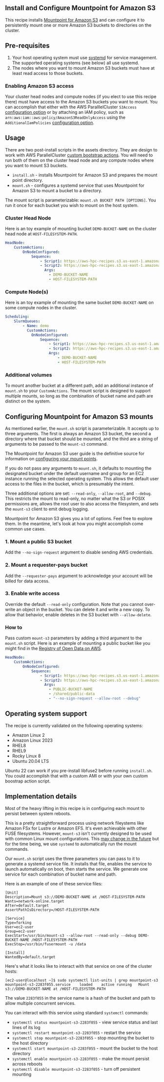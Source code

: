 ## Install and Configure Mountpoint for Amazon S3

This recipe installs [Mountpoint for Amazon S3](https://github.com/awslabs/mountpoint-s3) and can configure it to persistently mount one or more Amazon S3 buckets to directories on the cluster. 

## Pre-requisites

1. Your host operating system must use [systemd](https://en.wikipedia.org/wiki/Systemd) for service management. The supported operating systems (see below) all use systemd. 
2. The nodes where you want to mount Amazon S3 buckets must have at least read access to those buckets. 

### Enabling Amazon S3 access

Your cluster head nodes and compute nodes (if you elect to use this recipe there) must have access to the Amazon S3 buckets you want to mount. You can accomplish that either with the AWS ParalllelCluster `S3Access` [configuration option](https://docs.aws.amazon.com/parallelcluster/latest/ug/s3_resources-v3.html) or by attaching an IAM policy, such as `arn:aws:iam::aws:policy/AmazonS3ReadOnlyAccess` using the `AdditionalIamPolicies` [configuration option](https://docs.aws.amazon.com/parallelcluster/latest/ug/HeadNode-v3.html#yaml-HeadNode-Iam-AdditionalIamPolicies). 

## Usage

There are two post-install scripts in the assets directory. They are design to work with AWS ParallelCluster [custom bootstrap actions](https://docs.aws.amazon.com/parallelcluster/latest/ug/custom-bootstrap-actions-v3.html). You will need to run both of them on the cluster head node and any compute nodes where you want to mount S3 buckets. 

* `install.sh` - installs Mountpoint for Amazon S3 and prepares the mount point directory.
* `mount.sh` - configures a systemd service that uses Mountpoint for Amazon S3 to mount a bucket to a directory.

 The mount script is parameterizable: `mount.sh BUCKET PATH [OPTIONS]`. You run it once for each bucket you wish to mount on the host system.

### Cluster Head Node

Here is an toy example of mounting bucket `DEMO-BUCKET-NAME` on the cluster head node at `HOST-FILESYSTEM-PATH`.

```yaml
HeadNode:
    CustomActions:
        OnNodeConfigured:
            Sequence:
                - Script1: https://aws-hpc-recipes.s3.us-east-1.amazonaws.com/main/recipes/storage/mountpoint_s3/assets/install.sh
                - Script2: https://aws-hpc-recipes.s3.us-east-1.amazonaws.com/main/recipes/storage/mountpoint_s3/assets/mount.sh
                  Args:
                    - DEMO-BUCKET-NAME
                    - HOST-FILESYSTEM-PATH
```

### Compute Node(s)

Here is an toy example of mounting the same bucket `DEMO-BUCKET-NAME` on some compute nodes in the cluster.

```yaml
Scheduling:
    SlurmQueues:
        - Name: demo
          CustomActions:
            OnNodeConfigured:
                Sequence:
                    - Script1: https://aws-hpc-recipes.s3.us-east-1.amazonaws.com/main/recipes/storage/mountpoint_s3/assets/install.sh
                    - Script2: https://aws-hpc-recipes.s3.us-east-1.amazonaws.com/main/recipes/storage/mountpoint_s3/assets/mount.sh
                    Args:
                        - DEMO-BUCKET-NAME
                        - HOST-FILESYSTEM-PATH
```

### Additional volumes

To mount another bucket at a different path, add an additional instance of `mount.sh` to your `CustomActions`. The mount script is designed to support multiple mounts, so long as the combination of bucket name and path are distinct on the system. 

## Configuring Mountpoint for Amazon S3 mounts

As mentioned earlier, the `mount.sh` script is parameterizable. It accepts up to three arguments. The first is always an Amazon S3 bucket, the second a directory where that bucket should be mounted, and the third are a string of arguments to be passed to the `mount-s3` command. 

The Mountpoint for Amazon S3 user guide is the definitive source for information on [configuring your mount points](https://github.com/awslabs/mountpoint-s3/blob/main/doc/CONFIGURATION.md). 

If you do not pass any arguments to `mount.sh`, it defaults to mounting the designated bucket under the default username and group for an EC2 instance running the selected operating system. This allows the default user access to the files in the bucket, which is presumably the intent. 

Three additional options are set: `--read-only`, `--allow-root`, and  `--debug`. This restricts the mount to read-only, no matter what the S3 or POSIX permissions are, allows the root user to also access the filesystem, and sets the `mount-s3` client to emit debug logging. 

Mountpoint for Amazon S3 gives you a lot of options. Feel free to explore them. In the meantime, let's look at how you might accomplish come common use cases. 

### 1. Mount a public S3 bucket

Add the `--no-sign-request` argument to disable sending AWS credentials.

### 2. Mount a requester-pays bucket

Add the `--requester-pays` argument to acknowledge your account will be billed for data access.

### 3. Enable write access

Override the default `--read-only` configuration. Note that you cannot over-write an object in the bucket. You can delete it and write a new copy. To allow that behavior, enable deletes in the S3 bucket with `--allow-delete`. 

### How to

Pass custom `mount-s3` parameters by adding a third argument to the `mount.sh` script. Here is an example of mounting a public bucket like you might find in the [Registry of Open Data on AWS](https://registry.opendata.aws/).

```yaml
HeadNode:
    CustomActions:
        OnNodeConfigured:
            Sequence:
                - Script1: https://aws-hpc-recipes.s3.us-east-1.amazonaws.com/main/recipes/storage/mountpoint_s3/assets/install.sh
                - Script2: https://aws-hpc-recipes.s3.us-east-1.amazonaws.com/main/recipes/storage/mountpoint_s3/assets/mount.sh
                  Args:
                    - PUBLIC-BUCKET-NAME
                    - /shared/public-data
                    - "--no-sign-request --allow-root --debug"
```

## Operating system support

The recipe is currently validated on the following operating systems:
* Amazon Linux 2
* Amazon Linux 2023
* RHEL8
* RHEL9
* Rocky Linux 8
* Ubuntu 20.04 LTS

Ubuntu 22 can work if you pre-install libfuse2 before running `install.sh`. You could accomplish that with a custom AMI or with your own custom boostrap action script.

## Implementation details

Most of the heavy lifting in this recipe is in configuring each mount to persist between system reboots. 

This is a pretty straightforward process using network fileystems like Amazon FSx for Lustre or Amazon EFS. It's even achievable with other FUSE filesystems. However, `mount-s3` isn't currently designed to be used with common Linux mount configurations. This [may change in the future](https://github.com/awslabs/mountpoint-s3/issues/441) but for the time being, we use `systemd` to automatically run the mount commands. 

Our `mount.sh` script uses the three parameters you can pass to it to generate a systemd service file. It installs that file, enables the service to launch automatically on boot, then starts the service. We generate one service for each combination of bucket name and path. 

Here is an example of one of these service files:

```
[Unit]
Description=Mount s3://DEMO-BUCKET-NAME at /HOST-FILESYSTEM-PATH
Wants=network-online.target
After=default.target
AssertPathIsDirectory=/HOST-FILESYSTEM-PATH

[Service]
Type=forking
User=ec2-user
Group=ec2-user
ExecStart=/usr/bin/mount-s3 --allow-root --read-only --debug DEMO-BUCKET-NAME /HOST-FILESYSTEM-PATH
ExecStop=/usr/bin/fusermount -u /data

[Install]
WantedBy=default.target
```

Here's what it looks like to interact with that service on one of the cluster hosts:

```
[ec2-user@localhost ~]$ sudo systemctl list-units | grep mountpoint-s3
mountpoint-s3-2283f055.service    loaded    active running   Mount s3://DEMO-BUCKET-NAME at /HOST-FILESYSTEM-PATH
```

The value `2283f055` in the service name is a hash of the bucket and path to allow multiple concurrent services. 

You can interact with this service using standard `systemctl` commands:

* `systemctl status mountpoint-s3-2283f055` - view service status and last lines of its log
* `systemctl restart mountpoint-s3-2283f055` - restart the service
* `systemctl stop mountpoint-s3-2283f055` - stop mounting the bucket to the host directory
* `systemctl start mountpoint-s3-2283f055` - mount the bucket to the host directory
* `systemctl enable mountpoint-s3-2283f055` - make the mount persist across reboots
* `systemctl disable mountpoint-s3-2283f055` - turn off persistent mounting
